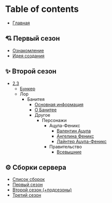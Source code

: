 # Table of contents

- [Главная](README.md)

## 💘 Первый сезон <a href="#one" id="one"></a>

- [Ознакомление](one/index.md)
- [Идея создания](one/idea.md)

## ✨ Второй сезон <a href="#two" id="two"></a>

- [2.3](two/2.3/README.md)
  - [Бункер](two/2.3/bunker.md)
  - Лор
    - Банитея
      - [Основная информация](two/2.3/lore/banitea/index.md)
      - [О Банитее](two/2.3/lore/banitea/about.md)
      - Другое
        - Персонажи
          - Ацула-Феникс
            - [Валентин Ацула](two/2.3/lore/banitea/other/characters/acula-feniks/valentin_acula.md)
            - [Ангелина Феникс](two/2.3/lore/banitea/other/characters/acula-feniks/angelina_feniks.md)
            - [Лайнтер Ацула-Феникс](two/2.3/lore/banitea/other/characters/acula-feniks/lanter_acula-feniks.md)
          - Правительство
            - [Всевышние](two/2.3/lore/banitea/other/characters/government/vsevyshnie.md)

## ⚙ Сборки сервера <a href="#server-box" id="server-box"></a>

- [Список сборок](server-box/index.md)
- [Первый сезон](server-box/1.md)
- [Второй сезон (+подсезоны)](server-box/2.md)
- [Третий сезон](server-box/3.md)
